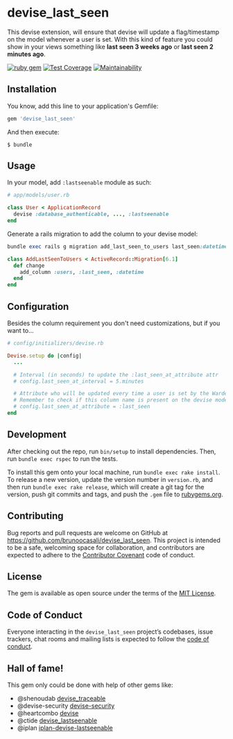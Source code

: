 # devise_last_seen

This devise extension, will ensure that devise will update a flag/timestamp on the model whenever a user is set.
With this kind of feature you could show in your views something like **last seen 3 weeks ago** or **last seen 2 minutes ago**.

[![ruby gem](https://github.com/brunoocasali/devise_last_seen/actions/workflows/gem.yml/badge.svg)](https://github.com/brunoocasali/devise_last_seen/actions/workflows/gem.yml)
[![Test Coverage](https://api.codeclimate.com/v1/badges/056e2b80cbcdb5d7b402/test_coverage)](https://codeclimate.com/github/brunoocasali/devise_last_seen/test_coverage)
[![Maintainability](https://api.codeclimate.com/v1/badges/056e2b80cbcdb5d7b402/maintainability)](https://codeclimate.com/github/brunoocasali/devise_last_seen/maintainability)

## Installation

You know, add this line to your application's Gemfile:

```ruby
gem 'devise_last_seen'
```

And then execute:

    $ bundle

## Usage

In your model, add `:lastseenable` module as such:

```rb
# app/models/user.rb

class User < ApplicationRecord
  devise :database_authenticable, ..., :lastseenable
end
```

Generate a rails migration to add the column to your devise model:

```rb
bundle exec rails g migration add_last_seen_to_users last_seen:datetime

class AddLastSeenToUsers < ActiveRecord::Migration[6.1]
  def change
    add_column :users, :last_seen, :datetime
  end
end
```

## Configuration

Besides the column requirement you don't need customizations, but if you want to...

```rb
# config/initializers/devise.rb

Devise.setup do |config|
  ...

  # Interval (in seconds) to update the :last_seen_at_attribute attr
  # config.last_seen_at_interval = 5.minutes

  # Attribute who will be updated every time a user is set by the Warden's after_save callback
  # Remember to check if this column name is present on the devise model table.
  # config.last_seen_at_attribute = :last_seen
end
```

## Development

After checking out the repo, run `bin/setup` to install dependencies. Then, run `bundle exec rspec` to run the tests. 

To install this gem onto your local machine, run `bundle exec rake install`. 
To release a new version, update the version number in `version.rb`, and then run `bundle exec rake release`, which will create a git tag for the version, push git commits and tags, and push the `.gem` file to [rubygems.org](https://rubygems.org).

## Contributing

Bug reports and pull requests are welcome on GitHub at https://github.com/brunoocasali/devise_last_seen. This project is intended to be a safe, welcoming space for collaboration, and contributors are expected to adhere to the [Contributor Covenant](http://contributor-covenant.org) code of conduct.

## License

The gem is available as open source under the terms of the [MIT License](https://opensource.org/licenses/MIT).

## Code of Conduct

Everyone interacting in the `devise_last_seen` project’s codebases, issue trackers, chat rooms and mailing lists is expected to follow the [code of conduct](https://github.com/[USERNAME]/devise_last_seen/blob/master/CODE_OF_CONDUCT.md).


## Hall of fame!

This gem only could be done with help of other gems like:

- @shenoudab [devise_traceable](https://github.com/shenoudab/devise_traceable)
- @devise-security [devise-security](https://github.com/devise-security/devise-security)
- @heartcombo [devise](https://github.com/heartcombo/devise)
- @ctide [devise_lastseenable](https://github.com/ctide/devise_lastseenable)
- @iplan [iplan-devise-lastseenable](https://github.com/iplan/iplan-devise-lastseenable)

